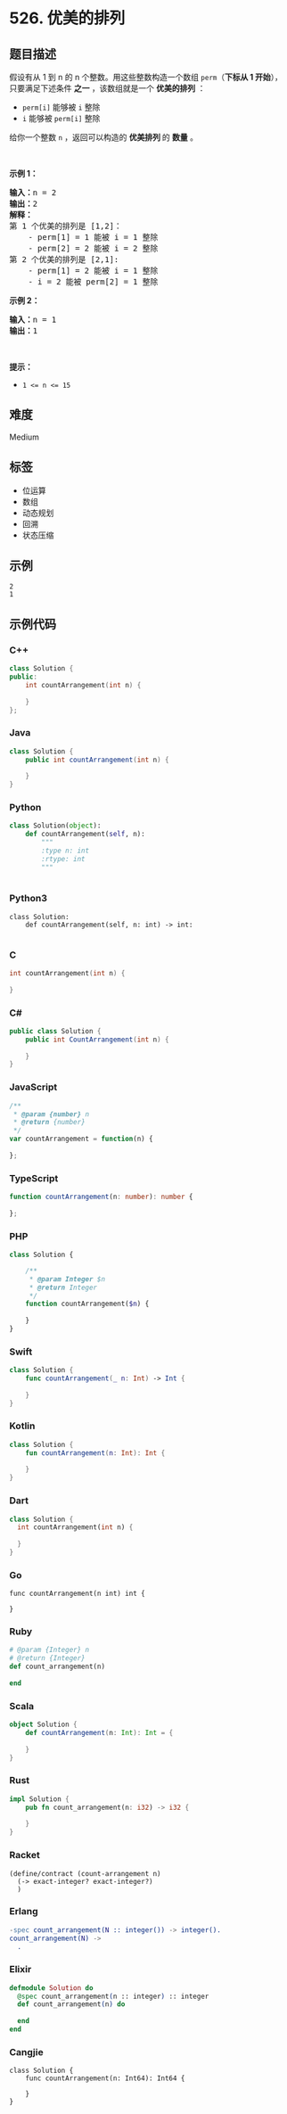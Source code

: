 # 526. 优美的排列

## 题目描述

<p>假设有从 1 到 n 的 n 个整数。用这些整数构造一个数组 <code>perm</code>（<strong>下标从 1 开始</strong>），只要满足下述条件 <strong>之一</strong> ，该数组就是一个 <strong>优美的排列</strong> ：</p>

<ul>
	<li><code>perm[i]</code> 能够被 <code>i</code> 整除</li>
	<li><code>i</code> 能够被 <code>perm[i]</code> 整除</li>
</ul>

<p>给你一个整数 <code>n</code> ，返回可以构造的 <strong>优美排列 </strong>的 <strong>数量</strong> 。</p>

<p>&nbsp;</p>

<p><strong>示例 1：</strong></p>

<pre>
<strong>输入：</strong>n = 2
<strong>输出：</strong>2
<b>解释：</b>
第 1 个优美的排列是 [1,2]：
    - perm[1] = 1 能被 i = 1 整除
    - perm[2] = 2 能被 i = 2 整除
第 2 个优美的排列是 [2,1]:
    - perm[1] = 2 能被 i = 1 整除
    - i = 2 能被 perm[2] = 1 整除
</pre>

<p><strong>示例 2：</strong></p>

<pre>
<strong>输入：</strong>n = 1
<strong>输出：</strong>1
</pre>

<p>&nbsp;</p>

<p><strong>提示：</strong></p>

<ul>
	<li><code>1 &lt;= n &lt;= 15</code></li>
</ul>


## 难度

Medium

## 标签

- 位运算
- 数组
- 动态规划
- 回溯
- 状态压缩

## 示例

```
2
1
```

## 示例代码

### C++

```cpp
class Solution {
public:
    int countArrangement(int n) {
        
    }
};
```

### Java

```java
class Solution {
    public int countArrangement(int n) {
        
    }
}
```

### Python

```python
class Solution(object):
    def countArrangement(self, n):
        """
        :type n: int
        :rtype: int
        """
        
```

### Python3

```python3
class Solution:
    def countArrangement(self, n: int) -> int:
        
```

### C

```c
int countArrangement(int n) {
    
}
```

### C#

```csharp
public class Solution {
    public int CountArrangement(int n) {
        
    }
}
```

### JavaScript

```javascript
/**
 * @param {number} n
 * @return {number}
 */
var countArrangement = function(n) {
    
};
```

### TypeScript

```typescript
function countArrangement(n: number): number {
    
};
```

### PHP

```php
class Solution {

    /**
     * @param Integer $n
     * @return Integer
     */
    function countArrangement($n) {
        
    }
}
```

### Swift

```swift
class Solution {
    func countArrangement(_ n: Int) -> Int {
        
    }
}
```

### Kotlin

```kotlin
class Solution {
    fun countArrangement(n: Int): Int {
        
    }
}
```

### Dart

```dart
class Solution {
  int countArrangement(int n) {
    
  }
}
```

### Go

```golang
func countArrangement(n int) int {
    
}
```

### Ruby

```ruby
# @param {Integer} n
# @return {Integer}
def count_arrangement(n)
    
end
```

### Scala

```scala
object Solution {
    def countArrangement(n: Int): Int = {
        
    }
}
```

### Rust

```rust
impl Solution {
    pub fn count_arrangement(n: i32) -> i32 {
        
    }
}
```

### Racket

```racket
(define/contract (count-arrangement n)
  (-> exact-integer? exact-integer?)
  )
```

### Erlang

```erlang
-spec count_arrangement(N :: integer()) -> integer().
count_arrangement(N) ->
  .
```

### Elixir

```elixir
defmodule Solution do
  @spec count_arrangement(n :: integer) :: integer
  def count_arrangement(n) do
    
  end
end
```

### Cangjie

```cangjie
class Solution {
    func countArrangement(n: Int64): Int64 {

    }
}
```

